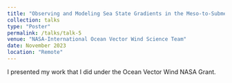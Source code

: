 ```yaml
---
title: "Observing and Modeling Sea State Gradients in the Meso-to-Submesoscale Range during the Pilot Phase of the S-MODE Campaign"
collection: talks
type: "Poster"
permalink: /talks/talk-5
venue: "NASA-International Ocean Vector Wind Science Team"
date: November 2023
location: "Remote"
---
```

I presented my work that I did under the Ocean Vector Wind NASA Grant.
